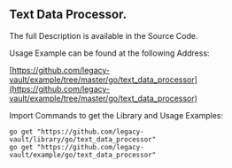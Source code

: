 ## Text Data Processor.

The full Description is available in the Source Code.

Usage Example can be found at the following Address:

[https://github.com/legacy-vault/example/tree/master/go/text_data_processor](https://github.com/legacy-vault/example/tree/master/go/text_data_processor)

Import Commands to get the Library and Usage Examples:
```
go get "https://github.com/legacy-vault/library/go/text_data_processor"
go get "https://github.com/legacy-vault/example/go/text_data_processor"
```
